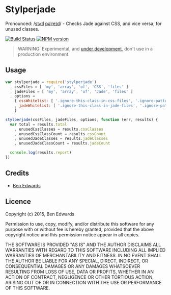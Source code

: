 # Stylperjade

Pronounced: /[stʌɪl](//ssl.gstatic.com/dictionary/static/sounds/de/0/style.mp3) [pəˈreɪd](//ssl.gstatic.com/dictionary/static/sounds/de/0/parade.mp3)/ - Checks Jade against CSS, and vice versa, for unused classes.

[![Build Status](https://travis-ci.org/benedfit/stylperjade.svg)](https://travis-ci.org/benedfit/stylperjade)
[![NPM version](https://badge.fury.io/js/stylperjade.svg)](http://badge.fury.io/js/stylperjade)

> WARNING: Experimental, and [under development](https://github.com/benedfit/stylperjade/issues), don't use in a production environment.

## Usage

```js
var stylperjade = require('stylperjade')
  , cssFiles = [ 'my', 'array', 'of', 'CSS', 'files' ]
  , jadeFiles = [ 'my', 'array', 'of', 'Jade', 'files' ]
  , options =
    { cssWhitelist: [ '.ignore-this-class-in-css-files', '.ignore-pattern-*' ]
    , jadeWhitelist: [ '.ignore-this-class-in-jade-files', '.ignore-pattern-*' ]
    }

stylperjade(cssFiles, jadeFiles, options, function (err, results) {
  var total = results.total
    , unusedCssClasses = results.cssClasses
    , unusedCssClassCount = results.cssCount
    , unusedJadeClasses = results.jadeClasses
    , unusedJadeClassCount = results.jadeCount

  console.log(results.report)
})
```

## Credits
* [Ben Edwards](https://github.com/benedfit/)

## Licence
Copyright (c) 2015, Ben Edwards

Permission to use, copy, modify, and/or distribute this software for any purpose with or without fee is hereby granted, provided that the above copyright notice and this permission notice appear in all copies.

THE SOFTWARE IS PROVIDED "AS IS" AND THE AUTHOR DISCLAIMS ALL WARRANTIES WITH REGARD TO THIS SOFTWARE INCLUDING ALL IMPLIED WARRANTIES OF MERCHANTABILITY AND FITNESS. IN NO EVENT SHALL THE AUTHOR BE LIABLE FOR ANY SPECIAL, DIRECT, INDIRECT, OR CONSEQUENTIAL DAMAGES OR ANY DAMAGES WHATSOEVER RESULTING FROM LOSS OF USE, DATA OR PROFITS, WHETHER IN AN ACTION OF CONTRACT, NEGLIGENCE OR OTHER TORTIOUS ACTION, ARISING OUT OF OR IN CONNECTION WITH THE USE OR PERFORMANCE OF THIS SOFTWARE.
